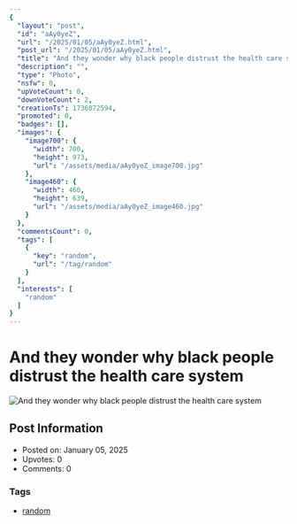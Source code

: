 ```yaml
---
{
  "layout": "post",
  "id": "aAy0yeZ",
  "url": "/2025/01/05/aAy0yeZ.html",
  "post_url": "/2025/01/05/aAy0yeZ.html",
  "title": "And they wonder why black people distrust the health care system",
  "description": "",
  "type": "Photo",
  "nsfw": 0,
  "upVoteCount": 0,
  "downVoteCount": 2,
  "creationTs": 1736072594,
  "promoted": 0,
  "badges": [],
  "images": {
    "image700": {
      "width": 700,
      "height": 973,
      "url": "/assets/media/aAy0yeZ_image700.jpg"
    },
    "image460": {
      "width": 460,
      "height": 639,
      "url": "/assets/media/aAy0yeZ_image460.jpg"
    }
  },
  "commentsCount": 0,
  "tags": [
    {
      "key": "random",
      "url": "/tag/random"
    }
  ],
  "interests": [
    "random"
  ]
}
---
```


# And they wonder why black people distrust the health care system

![And they wonder why black people distrust the health care system](/assets/media/aAy0yeZ_image700.jpg)

## Post Information

- Posted on: January 05, 2025
- Upvotes: 0
- Comments: 0

### Tags

- [random](/tag/random)
